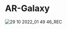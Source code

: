 # AR-Galaxy
![29 10 2022_01 49 46_REC](https://user-images.githubusercontent.com/81979505/198730177-3063fce4-b492-4db6-b985-ff4ec4284989.png)

